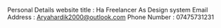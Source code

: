 Personal Details website title : Ha Freelancer As Design system
Email Address : Aryahardik2000@outlook.com
Phone Number : 07475731231

